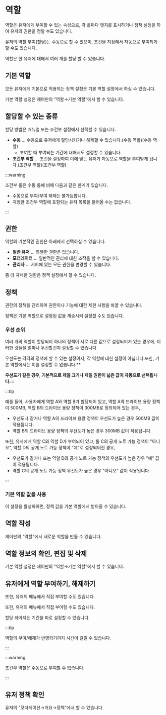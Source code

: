 # 역할

역할은 유저에게 부여할 수 있는 속성으로, 각 롤마다 뱃지를 표시하거나 정책 설정을 하여 유저의 권한을 정할 수도 있습니다.

유저의 역할 부여(할당)는 수동으로 할 수 있으며, 조건을 지정해서 자동으로 부여되게 할 수도 있습니다.

역할은 한 유저에 대해서 여러 개를 할당 할 수 있습니다.

## 기본 역할

모든 유저에게 기본으로 적용되는 정책 설정은 기본 역할 설정에서 하실 수 있습니다.

기본 역할 설정은 제어판의 "역할→기본 역할"에서 할 수 있습니다.

## 할당할 수 있는 종류

할당 방법은 매뉴얼 또는 조건부 설정에서 선택할 수 있습니다.

- **수동** ... 수동으로 유저에게 할당시키거나 해제할 수 있습니다.(수동 역할)(수동 역할)
  - 부여할 때 부여되는 기간에 대해서도 설정할 수 있습니다.
- **조건부 역할** ... 조건을 설정하여 이에 맞는 유저가 자동으로 역할을 부여받게 됩니다.(조건부 역할)(조건부 역할)

:::warning

조건부 롤은 수동 롤에 비해 다음과 같은 한계가 있습니다.

- 수동으로 부여/부여 해제는 불가능합니다.
- 지정한 조건부 역할에 포함되는 유저 목록을 불러올 수는 없습니다.

:::

## 권한

역할의 기본적인 권한은 아래에서 선택하실 수 있습니다.

- **일반 유저** ... 특별한 권한은 없습니다.
- **모더레이터** ... 일반적인 관리에 대한 조작을 할 수 있습니다.
- **관리자** ... 서버에 있는 모든 권한을 변경할 수 있습니다.

좀 더 자세한 권한은 정책 설정에서 할 수 있습니다.

## 정책

권한의 정책을 관리하여 권한이나 기능에 대한 제한 사항을 바꿀 수 있습니다.

정책은 기본 역할으로 설정된 값을 계승시켜 설정할 수도 있습니다.

### 우선 순위

여러 개의 역할이 할당되어 하나의 정책이 서로 다른 값으로 설정되어져 있는 경우에, 이러한 것들을 얼마나 우선할건지 설정할 수 있습니다.

우선도는 각각의 정책에 할 수 있는 설정이지, 각 역할에 대한 설정이 아닙니다.또한, 기본 역할에서는 이를 설정할 수 없습니다.\*\*

**우선도가 같은 경우, 기본적으로 제일 크거나 제일 권한이 넓은 값이 자동으로 선택됩니다.**:::

:::tip

예를 들어, 사용자에게 역할 A와 역할 B가 할당되어 있고, 역할 A의 드라이브 용량 정책이 500MB, 역할 B의 드라이브 용량 정책이 300MB로 정의되어 있는 경우,

- 우선도나 같거나 역할 A의 드라이브 용량 정책이 우선도가 높은 경우 500MB 값이 적용됩니다.
- 역할 B의 드라이브 용량 정책의 우선도가 높은 경우 300MB 값이 적용됩니다.

또한, 유저에게 역할 C와 역할 D가 부여되어 있고, 롤 C의 공개 노트 가능 정책이 "아니요", 역할 D의 공개 노트 가능 정책이 "예"로 설정되어진 경우,

- 우선도가 같거나 또는 역할 D의 공개 노트 가능 정책의 우선도가 높은 경우 "예" 값이 적용됩니다.
- 역할 C의 공개 노트 가능 정책 우선도가 높은 경우 "아니오" 값이 적용됩니다.

:::

### 기본 역할 값을 사용

이 설정을 활성화하면, 정책 값을 기본 역할에서 받아올 수 있습니다.

## 역할 작성

제어판의 "역할"에서 새로운 역할을 만들 수 있습니다.

## 역할 정보의 확인, 편집 및 삭제

기본 역할 설정은 제어판의 "역할→기본 역할"에서 할 수 있습니다.

## 유저에게 역할 부여하기, 해제하기

또한, 유저의 메뉴에서 직접 부여할 수도 있습니다.

또한, 유저의 메뉴에서 직접 부여할 수도 있습니다.

할당 되어지는 기간을 따로 설정할 수 있습니다.

:::tip

역할의 부여/해제가 반영되기까지 시간이 걸릴 수 있습니다.

:::

:::warning

조건부 역할은 수동으로 부여할 수 없습니다.

:::

## 유저 정책 확인

유저의 "모더레이션→개요→정책"에서 할 수 있습니다.
